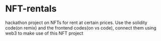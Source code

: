 # NFT-rentals
hackathon project on NFTs for rent at certain prices.
Use the solidity code(on remix) and the frontend codes(on vs code), connect them using web3  to make use of this NFT project
